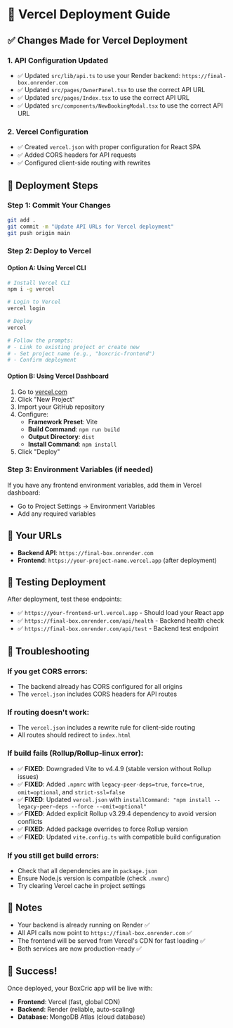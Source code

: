 # 🚀 Vercel Deployment Guide

## ✅ Changes Made for Vercel Deployment

### 1. **API Configuration Updated**
- ✅ Updated `src/lib/api.ts` to use your Render backend: `https://final-box.onrender.com`
- ✅ Updated `src/pages/OwnerPanel.tsx` to use the correct API URL
- ✅ Updated `src/pages/Index.tsx` to use the correct API URL  
- ✅ Updated `src/components/NewBookingModal.tsx` to use the correct API URL

### 2. **Vercel Configuration**
- ✅ Created `vercel.json` with proper configuration for React SPA
- ✅ Added CORS headers for API requests
- ✅ Configured client-side routing with rewrites

## 🎯 Deployment Steps

### **Step 1: Commit Your Changes**
```bash
git add .
git commit -m "Update API URLs for Vercel deployment"
git push origin main
```

### **Step 2: Deploy to Vercel**

#### **Option A: Using Vercel CLI**
```bash
# Install Vercel CLI
npm i -g vercel

# Login to Vercel
vercel login

# Deploy
vercel

# Follow the prompts:
# - Link to existing project or create new
# - Set project name (e.g., "boxcric-frontend")
# - Confirm deployment
```

#### **Option B: Using Vercel Dashboard**
1. Go to [vercel.com](https://vercel.com)
2. Click "New Project"
3. Import your GitHub repository
4. Configure:
   - **Framework Preset**: Vite
   - **Build Command**: `npm run build`
   - **Output Directory**: `dist`
   - **Install Command**: `npm install`
5. Click "Deploy"

### **Step 3: Environment Variables (if needed)**
If you have any frontend environment variables, add them in Vercel dashboard:
- Go to Project Settings → Environment Variables
- Add any required variables

## 🔗 Your URLs

- **Backend API**: `https://final-box.onrender.com`
- **Frontend**: `https://your-project-name.vercel.app` (after deployment)

## 🧪 Testing Deployment

After deployment, test these endpoints:
- ✅ `https://your-frontend-url.vercel.app` - Should load your React app
- ✅ `https://final-box.onrender.com/api/health` - Backend health check
- ✅ `https://final-box.onrender.com/api/test` - Backend test endpoint

## 🐛 Troubleshooting

### **If you get CORS errors:**
- The backend already has CORS configured for all origins
- The `vercel.json` includes CORS headers for API routes

### **If routing doesn't work:**
- The `vercel.json` includes a rewrite rule for client-side routing
- All routes should redirect to `index.html`

### **If build fails (Rollup/Rollup-linux error):**
- ✅ **FIXED**: Downgraded Vite to v4.4.9 (stable version without Rollup issues)
- ✅ **FIXED**: Added `.npmrc` with `legacy-peer-deps=true`, `force=true`, `omit=optional`, and `strict-ssl=false`
- ✅ **FIXED**: Updated `vercel.json` with `installCommand: "npm install --legacy-peer-deps --force --omit=optional"`
- ✅ **FIXED**: Added explicit Rollup v3.29.4 dependency to avoid version conflicts
- ✅ **FIXED**: Added package overrides to force Rollup version
- ✅ **FIXED**: Updated `vite.config.ts` with compatible build configuration

### **If you still get build errors:**
- Check that all dependencies are in `package.json`
- Ensure Node.js version is compatible (check `.nvmrc`)
- Try clearing Vercel cache in project settings

## 📝 Notes

- Your backend is already running on Render ✅
- All API calls now point to `https://final-box.onrender.com` ✅
- The frontend will be served from Vercel's CDN for fast loading ✅
- Both services are now production-ready ✅

## 🎉 Success!

Once deployed, your BoxCric app will be live with:
- **Frontend**: Vercel (fast, global CDN)
- **Backend**: Render (reliable, auto-scaling)
- **Database**: MongoDB Atlas (cloud database) 